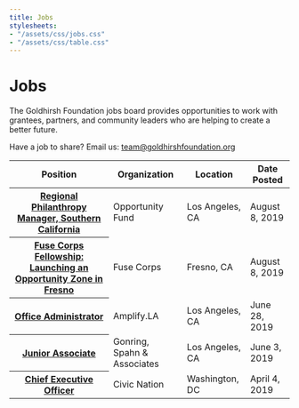 ```yaml
---
title: Jobs
stylesheets:
- "/assets/css/jobs.css"
- "/assets/css/table.css"
---
```


Jobs
===========

The Goldhirsh Foundation jobs board provides opportunities to work with grantees, partners, and community leaders who are helping to create a better future.



<table>
<thead>
<tr>
  <th scope="col">Position</th>
  <th scope="col">Organization</th>
  <th scope="col">Location</th>
  <th scope="col">Date Posted</th>
</tr>
</thead>
<tbody>
  
   <tr>
  <th scope="row"><a href="https://www.opportunityfund.org/assets/docs/Regional%20Philanthropy%20Manager%20-%20Southern%20California%20%20-%20July%202019.pdf">Regional Philanthropy Manager, Southern California</a></th>
  <td>Opportunity Fund</td>
  <td>Los Angeles, CA</td>
  <td>August 8, 2019</td>
</tr>

  <tr>
  <th scope="row"><a href="https://fusecorps.org/fellowship-openings/launching-an-opportunity-zone-in-fresno/?fbclid=IwAR2N7GKsmdK5_NnKoHHin6OhxGDRl9XfYD7MG3Rq0WAXePToRDMPMR92L8c">Fuse Corps Fellowship: Launching an Opportunity Zone in Fresno</a></th>
  <td>Fuse Corps</td>
  <td>Fresno, CA</td>
  <td>August 8, 2019</td>
</tr>
  
  <tr>
  <th scope="row"><a href="https://www.linkedin.com/jobs/cap/view/1342934344/">Office Administrator</a></th>
  <td>Amplify.LA</td>
  <td>Los Angeles, CA</td>
  <td>June 28, 2019</td>
</tr>
  
<tr>
  <th scope="row"><a href="https://la2050.org/jobs/1973">Junior Associate</a></th>
  <td>Gonring, Spahn & Associates</td>
  <td>Los Angeles, CA</td>
  <td>June 3, 2019</td>


<tr>
  <th scope="row"><a href="https://grossmanheinz.com/job/job_20190313122604_3OGIKWQEMLHQSAZG">Chief Executive Officer</a></th>
  <td>Civic Nation</td>
  <td>Washington, DC</td>
  <td>April 4, 2019</td>
</tr>

 





Have a job to share? Email us: <a href="mailto:team@goldhirshfoundation.org">team@goldhirshfoundation.org</a>



